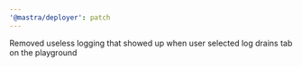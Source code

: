 ```yaml
---
'@mastra/deployer': patch
---
```


Removed useless logging that showed up when user selected log drains tab on the playground
